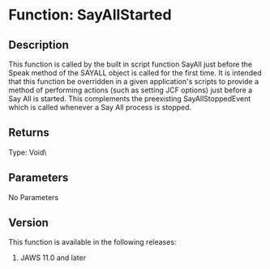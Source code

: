 # Function: SayAllStarted

## Description

This function is called by the built in script function SayAll just
before the Speak method of the SAYALL object is called for the first
time. It is intended that this function be overridden in a given
application\'s scripts to provide a method of performing actions (such
as setting JCF options) just before a Say All is started. This
complements the preexisting SayAllStoppedEvent which is called whenever
a Say All process is stopped.

## Returns

Type: Void\

## Parameters

No Parameters

## Version

This function is available in the following releases:

1.  JAWS 11.0 and later
